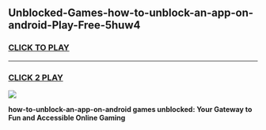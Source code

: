 
## Unblocked-Games-how-to-unblock-an-app-on-android-Play-Free-5huw4
<h3>
<a href="https://premium76.site?title=how-to-unblock-an-app-on-android&ref=12A">CLICK TO PLAY</a></h3>
<hr>

<h3>
<a href="https://premium76.site?title=how-to-unblock-an-app-on-android&ref=12A">CLICK 2 PLAY</a>
  
</h3>

<a href="https://premium76.site?title=how-to-unblock-an-app-on-android&ref=12A"><img src="https://clearcache.store/games.png"></a>


**how-to-unblock-an-app-on-android games unblocked: Your Gateway to Fun and Accessible Online Gaming**
